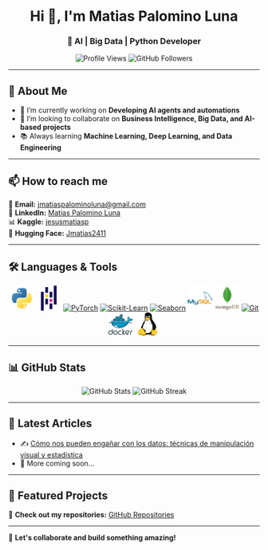 <h1 align="center">Hi 👋, I'm Matias Palomino Luna</h1>
<h3 align="center">🚀 AI |  Big Data | Python Developer</h3>

<p align="center">
  <img src="https://komarev.com/ghpvc/?username=jmatias2411&label=Profile%20Views&color=0e75b6&style=flat" alt="Profile Views" />
  <img src="https://img.shields.io/github/followers/jmatias2411?label=Followers&style=social" alt="GitHub Followers">
</p>

---

## 🚀 About Me
- 🔭 I’m currently working on **Developing AI agents and automations**  
- 👯 I’m looking to collaborate on **Business Intelligence, Big Data, and AI-based projects**  
- 📚 Always learning **Machine Learning, Deep Learning, and Data Engineering**  

---

## 📫 How to reach me  
📩 **Email:** jmatiaspalominoluna@gmail.com  
🔗 **LinkedIn:** [Matias Palomino Luna](https://www.linkedin.com/in/matias-palomino-luna24/)  
📊 **Kaggle:** [jesusmatiasp](https://kaggle.com/jesusmatiasp)  
🤗 **Hugging Face:** [Jmatias2411](https://huggingface.co/Jmatias2411)  


---

## 🛠️ Languages & Tools  
<p align="center">
  <a href="https://www.python.org"><img src="https://raw.githubusercontent.com/devicons/devicon/master/icons/python/python-original.svg" alt="Python" width="50" height="50"/></a>
  <a href="https://pandas.pydata.org/"><img src="https://raw.githubusercontent.com/devicons/devicon/2ae2a900d2f041da66e950e4d48052658d850630/icons/pandas/pandas-original.svg" alt="Pandas" width="50" height="50"/></a>
  <a href="https://pytorch.org/"><img src="https://www.vectorlogo.zone/logos/pytorch/pytorch-icon.svg" alt="PyTorch" width="50" height="50"/></a>
  <a href="https://scikit-learn.org/"><img src="https://upload.wikimedia.org/wikipedia/commons/0/05/Scikit_learn_logo_small.svg" alt="Scikit-Learn" width="50" height="50"/></a>
  <a href="https://seaborn.pydata.org/"><img src="https://seaborn.pydata.org/_images/logo-mark-lightbg.svg" alt="Seaborn" width="50" height="50"/></a>
  <a href="https://www.mysql.com/"><img src="https://raw.githubusercontent.com/devicons/devicon/master/icons/mysql/mysql-original-wordmark.svg" alt="MySQL" width="50" height="50"/></a>
  <a href="https://www.mongodb.com/"><img src="https://raw.githubusercontent.com/devicons/devicon/master/icons/mongodb/mongodb-original-wordmark.svg" alt="MongoDB" width="50" height="50"/></a>
  <a href="https://git-scm.com/"><img src="https://www.vectorlogo.zone/logos/git-scm/git-scm-icon.svg" alt="Git" width="50" height="50"/></a>
  <a href="https://www.docker.com/"><img src="https://raw.githubusercontent.com/devicons/devicon/master/icons/docker/docker-original-wordmark.svg" alt="Docker" width="50" height="50"/></a>
  <a href="https://www.linux.org/"><img src="https://raw.githubusercontent.com/devicons/devicon/master/icons/linux/linux-original.svg" alt="Linux" width="50" height="50"/></a>
</p>

---

## 📊 GitHub Stats  
<p align="center">
  <img src="https://github-readme-stats.vercel.app/api?username=jmatias2411&show_icons=true&theme=tokyonight" alt="GitHub Stats" />
  <img src="https://github-readme-streak-stats.herokuapp.com/?user=jmatias2411&theme=tokyonight" alt="GitHub Streak" />
</p>

---

## 📝 Latest Articles  
- ✍️ [Cómo nos pueden engañar con los datos: técnicas de manipulación visual y estadística](https://www.linkedin.com/pulse/cómo-nos-pueden-engañar-con-los-datos-técnicas-de-y-palomino-luna-qkhuf/)  
- 📖 More coming soon...  

---

## 🌟 Featured Projects  
📌 **Check out my repositories:** [GitHub Repositories](https://github.com/jmatias2411?tab=repositories)  

---

🚀 **Let's collaborate and build something amazing!**  
